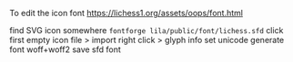 To edit the icon font https://lichess1.org/assets/oops/font.html

find SVG icon somewhere
`fontforge lila/public/font/lichess.sfd`
click first empty icon
file > import 
right click > glyph info
set unicode
generate font woff+woff2
save sfd font
